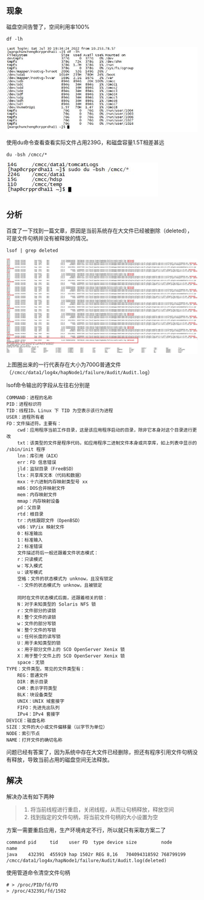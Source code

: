 ## 现象

磁盘空间告警了，空间利用率100%

```shell
df -lh
```

![微信图片_20220806175449](Linux磁盘文件删除但空间未释放.assets/微信图片_20220806175449-16597798156424.jpg)

使用du命令查看查看实际文件占用239G，和磁盘容量1.5T相差甚远

```shell
du -bsh /cmcc/*
```

![微信图片_20220806175520](Linux磁盘文件删除但空间未释放.assets/微信图片_20220806175520.jpg)

## 分析

百度了一下找到一篇文章，原因是当前系统存在大文件已经被删除（deleted），可是文件句柄并没有被释放的情况。

```shell
lsof | grep deleted
```

![微信图片_20220806175526](Linux磁盘文件删除但空间未释放.assets/微信图片_20220806175526-16597798479706.jpg)

上图圈出来的一行代表存在大小为700G普通文件（`/cmcc/data1/log4x/hapNode1/failure/Audit/Audit.log`）

lsof命令输出的字段从左往右分别是

```text
COMMAND：进程的名称
PID：进程标识符
TID：线程ID。Linux 下 TID 为空表示该行为进程
USER：进程所有者
FD：文件描述符。主要有：
	cwd：应用程序当前工作目录，这是该应用程序启动的目录，除非它本身对这个目录进行更改
	txt：该类型的文件是程序代码，如应用程序二进制文件本身或共享库，如上列表中显示的 /sbin/init 程序
	lnn：库引用（AIX）
	err：FD 信息错误
	jld：监狱目录（FreeBSD）
	ltx：共享库文本（代码和数据）
	mxx：十六进制内存映射类型号 xx
	m86：DOS合并映射文件
	mem：内存映射文件
	mmap：内存映射设备
	pd：父目录
	rtd：根目录
	tr：内核跟踪文件（OpenBSD）
	v86：VP/ix 映射文件
	0：标准输出
	1：标准输入
	2：标准错误
	文件描述符后一般还跟着文件状态模式：
	r：只读模式
	w：写入模式
	u：读写模式
	空格：文件的状态模式为 unknow，且没有锁定
	-：文件的状态模式为 unknow，且被锁定
	
	同时在文件状态模式后面，还跟着相关的锁：
	N：对于未知类型的 Solaris NFS 锁
	r：文件部分的读锁
	R：整个文件的读锁
	w：文件的部分写锁
	W：整个文件的写锁
	u：任何长度的读写锁
	U：用于未知类型的锁
	x：用于部分文件上的 SCO OpenServer Xenix 锁
	X：用于整个文件上的 SCO OpenServer Xenix 锁
	space：无锁
TYPE：文件类型。常见的文件类型有：
	REG：普通文件
	DIR：表示目录
	CHR：表示字符类型
	BLK：块设备类型
	UNIX：UNIX 域套接字
	FIFO：先进先出队列
	IPv4：IPv4 套接字
DEVICE：磁盘名称
SIZE：文件的大小或文件偏移量（以字节为单位）
NODE：索引节点
NAME：打开文件的确切名称
```

问题已经有答案了，因为系统中存在大文件已经删除，担还有程序引用文件句柄没有释放，导致当前占用的磁盘空间无法释放。

## 解决

解决办法有如下两种

> 1. 将当前线程进行重启，关闭线程，从而让句柄释放，释放空间
> 2. 找到指定的文件句柄，将当前文件句柄的大小设置为空

方案一需要重启应用，生产环境肯定不行，所以就只有采取方案二了

```
command pid 	tid	   user FD 	type device size 		 node 		name
java 	432391	455919 hap 1502r REG 8,16 	704094318592 768799199 /cmcc/data1/log4x/hapNode1/failure/Audit/Audit.log(deleted)
```

使用管道命令清空文件句柄

```shell
# > /proc/PID/fd/FD
> /proc/432391/fd/1502
```

